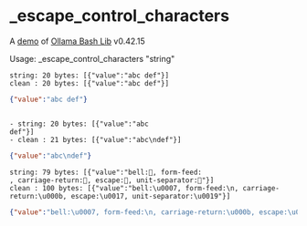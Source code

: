# _escape_control_characters

A [demo](../README.md#demos) of [Ollama Bash Lib](https://github.com/attogram/ollama-bash-lib) v0.42.15

Usage: _escape_control_characters "string"


```
string: 20 bytes: [{"value":"abc def"}]
clean : 20 bytes: [{"value":"abc def"}]
```
```json
{"value":"abc def"}
```
```

- string: 20 bytes: [{"value":"abc
def"}]
- clean : 21 bytes: [{"value":"abc\ndef"}]
```
```json
{"value":"abc\ndef"}
```

```
string: 79 bytes: [{"value":"bell:, form-feed:
, carriage-return:, escape:, unit-separator:"}]
clean : 100 bytes: [{"value":"bell:\u0007, form-feed:\n, carriage-return:\u000b, escape:\u0017, unit-separator:\u0019"}]
```
```json
{"value":"bell:\u0007, form-feed:\n, carriage-return:\u000b, escape:\u0017, unit-separator:\u0019"}
```
